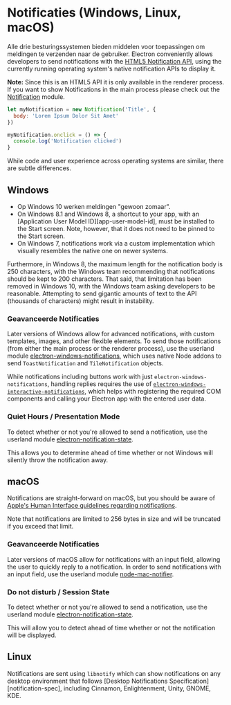 # Notificaties (Windows, Linux, macOS)

Alle drie besturingssystemen bieden middelen voor toepassingen om meldingen te verzenden naar de gebruiker. Electron conveniently allows developers to send notifications with the [HTML5 Notification API](https://notifications.spec.whatwg.org/), using the currently running operating system's native notification APIs to display it.

**Note:** Since this is an HTML5 API it is only available in the renderer process. If you want to show Notifications in the main process please check out the [Notification](../api/notification.md) module.

```javascript
let myNotification = new Notification('Title', {
  body: 'Lorem Ipsum Dolor Sit Amet'
})

myNotification.onclick = () => {
  console.log('Notification clicked')
}
```

While code and user experience across operating systems are similar, there are subtle differences.

## Windows

* Op Windows 10 werken meldingen "gewoon zomaar".
* On Windows 8.1 and Windows 8, a shortcut to your app, with an \[Application User Model ID\]\[app-user-model-id\], must be installed to the Start screen. Note, however, that it does not need to be pinned to the Start screen.
* On Windows 7, notifications work via a custom implementation which visually resembles the native one on newer systems.

Furthermore, in Windows 8, the maximum length for the notification body is 250 characters, with the Windows team recommending that notifications should be kept to 200 characters. That said, that limitation has been removed in Windows 10, with the Windows team asking developers to be reasonable. Attempting to send gigantic amounts of text to the API (thousands of characters) might result in instability.

### Geavanceerde Notificaties

Later versions of Windows allow for advanced notifications, with custom templates, images, and other flexible elements. To send those notifications (from either the main process or the renderer process), use the userland module [electron-windows-notifications](https://github.com/felixrieseberg/electron-windows-notifications), which uses native Node addons to send `ToastNotification` and `TileNotification` objects.

While notifications including buttons work with just `electron-windows-notifications`, handling replies requires the use of [`electron-windows-interactive-notifications`](https://github.com/felixrieseberg/electron-windows-interactive-notifications), which helps with registering the required COM components and calling your Electron app with the entered user data.

### Quiet Hours / Presentation Mode

To detect whether or not you're allowed to send a notification, use the userland module [electron-notification-state](https://github.com/felixrieseberg/electron-notification-state).

This allows you to determine ahead of time whether or not Windows will silently throw the notification away.

## macOS

Notifications are straight-forward on macOS, but you should be aware of [Apple's Human Interface guidelines regarding notifications](https://developer.apple.com/library/mac/documentation/UserExperience/Conceptual/OSXHIGuidelines/NotificationCenter.html).

Note that notifications are limited to 256 bytes in size and will be truncated if you exceed that limit.

### Geavanceerde Notificaties

Later versions of macOS allow for notifications with an input field, allowing the user to quickly reply to a notification. In order to send notifications with an input field, use the userland module [node-mac-notifier](https://github.com/CharlieHess/node-mac-notifier).

### Do not disturb / Session State

To detect whether or not you're allowed to send a notification, use the userland module [electron-notification-state](https://github.com/felixrieseberg/electron-notification-state).

This will allow you to detect ahead of time whether or not the notification will be displayed.

## Linux

Notifications are sent using `libnotify` which can show notifications on any desktop environment that follows \[Desktop Notifications Specification\]\[notification-spec\], including Cinnamon, Enlightenment, Unity, GNOME, KDE.